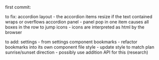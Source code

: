 first commit: 

to fix:
accordion layout - the accordion items resize if the text contained wraps or overflows
accordion panel - panel pop in one item causes all boxes in the row to jump
icons - icons are interpreted as html by the browser

to add:
settings - from settings component
bookmarks - refactor bookmarks into its own component file
style - update style to match plan
sunrise/sunset direction - possibly use addition API for this (research)
